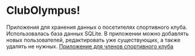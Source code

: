 # ClubOlympus!
Приложения для хранения данных о посетителях спортивного клуба. Использовалась база данных SQLite. В приложении можно добавлять новых пользователей, редактировать уже существующих, а также удалять не нужных.
[Приложение для членов спортивного клуба](https://user-images.githubusercontent.com/100588670/158156067-94850956-76dd-4e0a-903f-fdeea7132e74.jpg)
